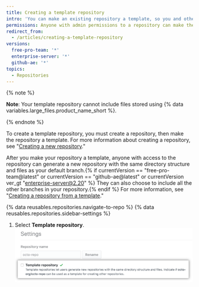```yaml
---
title: Creating a template repository
intro: 'You can make an existing repository a template, so you and others can generate new repositories with the same directory structure{% if currentVersion == "free-pro-team@latest" or currentVersion == "github-ae@latest" or currentVersion ver_gt "enterprise-server@2.20" %}, branches,{% endif %} and files.'
permissions: Anyone with admin permissions to a repository can make the repository a template.
redirect_from:
  - /articles/creating-a-template-repository
versions:
  free-pro-team: '*'
  enterprise-server: '*'
  github-ae: '*'
topics:
  - Repositories
---
```


{% note %}

**Note**: Your template repository cannot include files stored using {% data variables.large_files.product_name_short %}.

{% endnote %}

To create a template repository, you must create a repository, then make the repository a template. For more information about creating a repository, see "[Creating a new repository](/articles/creating-a-new-repository)."

After you make your repository a template, anyone with access to the repository can generate a new repository with the same directory structure and files as your default branch.{% if currentVersion == "free-pro-team@latest" or currentVersion == "github-ae@latest" or currentVersion ver_gt "enterprise-server@2.20" %} They can also choose to include all the other branches in your repository.{% endif %} For more information, see "[Creating a repository from a template](/articles/creating-a-repository-from-a-template)."

{% data reusables.repositories.navigate-to-repo %}
{% data reusables.repositories.sidebar-settings %}
1. Select **Template repository**.
  ![Checkbox to make a repository a template](/assets/images/help/repository/template-repository-checkbox.png)
